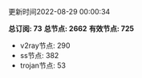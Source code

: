 更新时间2022-08-29 00:00:34

**总订阅: 73**
**总节点: 2662**
**有效节点: 725**
- v2ray节点: 290
- ss节点: 382
- trojan节点: 53
